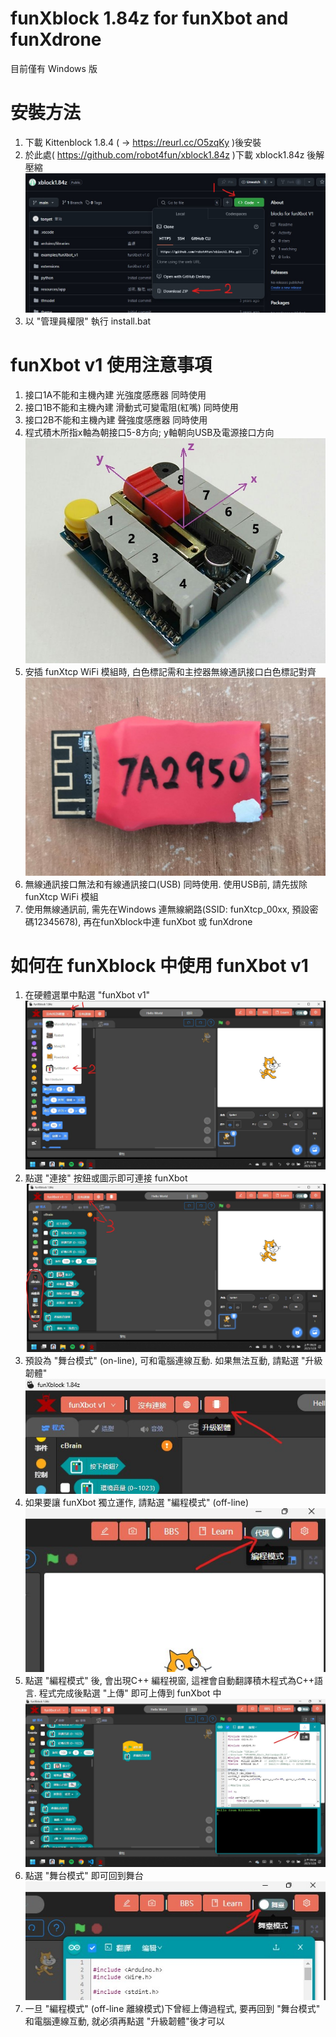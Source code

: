 # funXblock 1.84z for funXbot and funXdrone
目前僅有 Windows 版

# 安裝方法
1. 下載 Kittenblock 1.8.4 ( -> https://reurl.cc/O5zqKy )後安裝
2. 於此處( https://github.com/robot4fun/xblock1.84z )下載 xblock1.84z 後解壓縮
![github.jpg](./github.jpg)
3. 以 "管理員權限" 執行 install.bat

# funXbot v1 使用注意事項
1. 接口1A不能和主機內建 光強度感應器 同時使用
2. 接口1B不能和主機內建 滑動式可變電阻(紅嘴) 同時使用
3. 接口2B不能和主機內建 聲強度感應器 同時使用
4. 程式積木所指x軸為朝接口5-8方向; y軸朝向USB及電源接口方向
![xyz.jpg](./xyz.jpg)
5. 安插 funXtcp WiFi 模組時, 白色標記需和主控器無線通訊接口白色標記對齊
![wifi.jpg](./wifi.jpg)
6. 無線通訊接口無法和有線通訊接口(USB) 同時使用. 使用USB前, 請先拔除funXtcp WiFi 模組
7. 使用無線通訊前, 需先在Windows 連無線網路(SSID: funXtcp_00xx, 預設密碼12345678), 再在funXblock中連 funXbot 或 funXdrone

# 如何在 funXblock 中使用 funXbot v1
1. 在硬體選單中點選 "funXbot v1"
![s1-2.jpg](./s1-2.jpg)
2. 點選 "連接" 按鈕或圖示即可連接 funXbot
![s3.jpg](./s3.jpg)
3. 預設為 "舞台模式" (on-line), 可和電腦連線互動. 如果無法互動, 請點選 "升級韌體"
![s4.jpg](./s4.jpg)
4. 如果要讓 funXbot 獨立運作, 請點選 "編程模式" (off-line)
![s5.jpg](./s5.jpg)
5. 點選 "編程模式" 後, 會出現C++ 編程視窗, 這裡會自動翻譯積木程式為C++語言. 程式完成後點選 "上傳" 即可上傳到 funXbot 中
![s6.jpg](./s6.jpg)
6. 點選 "舞台模式" 即可回到舞台
![s7.jpg](./s7.jpg)
7. 一旦 "編程模式" (off-line 離線模式)下曾經上傳過程式, 要再回到 "舞台模式" 和電腦連線互動, 就必須再點選 "升級韌體"後才可以